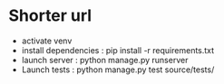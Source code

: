# Shorter url

* activate venv 
* install dependencies : pip install -r requirements.txt
* launch server : python manage.py runserver
* Launch tests : python manage.py test source/tests/